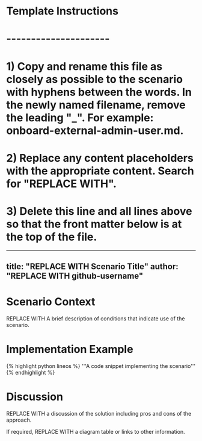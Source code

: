 # Template Instructions
# ---------------------
# 1) Copy and rename this file as closely as possible to the scenario with hyphens between the words. In the newly named filename, remove the leading "_". For example: onboard-external-admin-user.md.
# 2) Replace any content placeholders with the appropriate content. Search for "REPLACE WITH".
# 3) Delete this line and all lines above so that the front matter below is at the top of the file.
---
title: "REPLACE WITH Scenario Title"
author: "REPLACE WITH github-username"
---

# Scenario Context

REPLACE WITH A brief description of conditions that indicate use of the scenario.

# Implementation Example

{% highlight python lineos %}
    '''A code snippet implementing the scenario'''
{% endhighlight %}

# Discussion

REPLACE WITH a discussion of the solution including pros and cons of the approach.

If required, REPLACE WITH a diagram table or links to other information.

